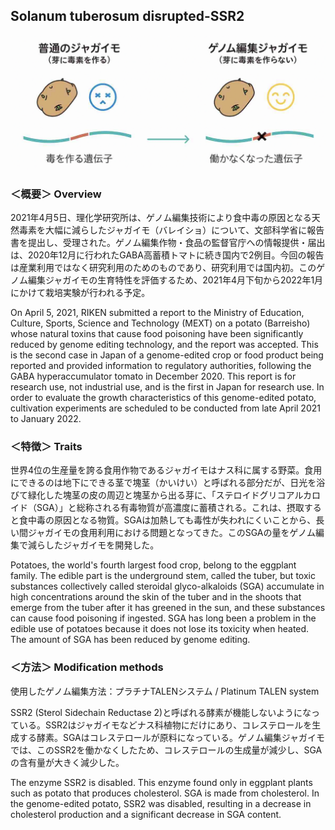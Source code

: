 ##  Solanum tuberosum disrupted-SSR2<br>

<img alt="img" src="images/1.png"><br>

### ＜概要＞ Overview<br>
2021年4月5日、理化学研究所は、ゲノム編集技術により食中毒の原因となる天然毒素を大幅に減らしたジャガイモ（バレイショ）について、文部科学省に報告書を提出し、受理された。ゲノム編集作物・食品の監督官庁への情報提供・届出は、2020年12月に行われたGABA高蓄積トマトに続き国内で2例目。今回の報告は産業利用ではなく研究利用のためのものであり、研究利用では国内初。このゲノム編集ジャガイモの生育特性を評価するため、2021年4月下旬から2022年1月にかけて栽培実験が行われる予定。<br>

On April 5, 2021, RIKEN submitted a report to the Ministry of Education, Culture, Sports, Science and Technology (MEXT) on a potato (Barreisho) whose natural toxins that cause food poisoning have been significantly reduced by genome editing technology, and the report was accepted. This is the second case in Japan of a genome-edited crop or food product being reported and provided information to regulatory authorities, following the GABA hyperaccumulator tomato in December 2020. This report is for research use, not industrial use, and is the first in Japan for research use. In order to evaluate the growth characteristics of this genome-edited potato, cultivation experiments are scheduled to be conducted from late April 2021 to January 2022.<br>


### ＜特徴＞ Traits<br>
世界4位の生産量を誇る食用作物であるジャガイモはナス科に属する野菜。食用にできるのは地下にできる茎で塊茎（かいけい）と呼ばれる部分だが、日光を浴びて緑化した塊茎の皮の周辺と塊茎から出る芽に、「ステロイドグリコアルカロイド（SGA）」と総称される有毒物質が高濃度に蓄積される。これは、摂取すると食中毒の原因となる物質。SGAは加熱しても毒性が失われにくいことから、長い間ジャガイモの食用利用における問題となってきた。このSGAの量をゲノム編集で減らしたジャガイモを開発した。<br>

Potatoes, the world's fourth largest food crop, belong to the eggplant family. The edible part is the underground stem, called the tuber, but toxic substances collectively called steroidal glyco-alkaloids (SGA) accumulate in high concentrations around the skin of the tuber and in the shoots that emerge from the tuber after it has greened in the sun, and these substances can cause food poisoning if ingested. SGA has long been a problem in the edible use of potatoes because it does not lose its toxicity when heated. The amount of SGA has been reduced by genome editing.<br>

### ＜方法＞ Modification methods<br>
使用したゲノム編集方法：プラチナTALENシステム / Platinum TALEN system<br>

SSR2 (Sterol Sidechain Reductase 2)と呼ばれる酵素が機能しないようになっている。SSR2はジャガイモなどナス科植物にだけにあり、コレステロールを生成する酵素。SGAはコレステロールが原料になっている。ゲノム編集ジャガイモでは、このSSR2を働かなくしたため、コレステロールの生成量が減少し、SGAの含有量が大きく減少した。<br>

The enzyme SSR2 is disabled. This enzyme found only in eggplant plants such as potato that produces cholesterol. SGA is made from cholesterol. In the genome-edited potato, SSR2 was disabled, resulting in a decrease in cholesterol production and a significant decrease in SGA content.<br>
